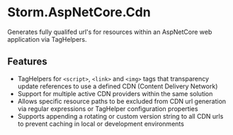 # Storm.AspNetCore.Cdn

Generates fully qualifed url's for resources within an AspNetCore web application via TagHelpers.

## Features

- TagHelpers for `<script>`, `<link>` and `<img>` tags that transparency update references to use a defined CDN (Content Delivery Network)
- Support for multiple active CDN providers within the same solution
- Allows specific resource paths to be excluded from CDN url generation via regular expressions or TagHelper configuration properties
- Supports appending a rotating or custom version string to all CDN urls to prevent caching in local or development environments